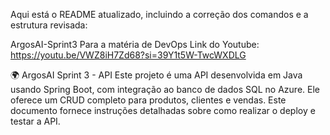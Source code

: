 Aqui está o README atualizado, incluindo a correção dos comandos e a estrutura revisada:

ArgosAI-Sprint3
Para a matéria de DevOps
Link do Youtube: https://youtu.be/VWZ8iH7Zd68?si=39Y1t5W-TwcWXDLG

🌍 ArgosAI Sprint 3 - API
Este projeto é uma API desenvolvida em Java usando Spring Boot, com integração ao banco de dados SQL no Azure. Ele oferece um CRUD completo para produtos, clientes e vendas. Este documento fornece instruções detalhadas sobre como realizar o deploy e testar a API.
